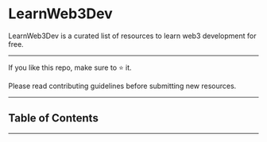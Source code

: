 # LearnWeb3Dev

LearnWeb3Dev is a curated list of resources to learn web3 development for free.

---

If you like this repo, make sure to ⭐ it.

Please read contributing guidelines before submitting new resources.

---

## Table of Contents
---
